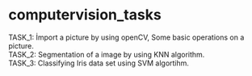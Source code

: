 # computervision_tasks
TASK_1: 
İmport a picture by using openCV, 
Some basic operations on a picture. \
TASK_2: Segmentation of a image by using KNN algorithm. \
TASK_3: Classifying Iris data set using SVM algortihm. 
